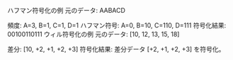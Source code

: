ハフマン符号化の例
元のデータ: AABACD

頻度: A=3, B=1, C=1, D=1
ハフマン符号:
A=0, B=10, C=110, D=111
符号化結果: 00100110111
ウィル符号化の例
元のデータ: [10, 12, 13, 15, 18]

差分: [10, +2, +1, +2, +3]
符号化結果: 差分データ [+2, +1, +2, +3] を符号化。